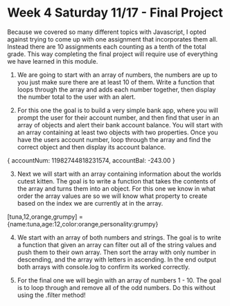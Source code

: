 # Week 4 Saturday 11/17 - Final Project

Because we covered so many different topics with Javascript, I opted against trying to come up with one assignment that incorporates them all. Instead there are 10 assignments each counting as a tenth of the total grade. This way completing the final project will require use of everything we have learned in this module.

1. We are going to start with an array of numbers, the numbers are up to you just make sure there are at least 10 of them. Write a function that loops through the array and adds each number together, then display the number total to the user with an alert.

2. For this one the goal is to build a very simple bank app, where you will prompt the user for their account number, and then find that user in an array of objects and alert their bank account balance. You will start with an array containing at least two objects with two properties. Once you have the users account number, loop through the array and find the correct object and then display its account balance.

{
	accountNum: 11982744818231574,
	accountBal: -243.00
}

3. Next we will start with an array containing information about the worlds cutest kitten. The goal is to write a function that takes the contents of the array and turns them into an object.
For this one we know in what order the array values are so we will know what property to create based on the index we are currently at in the array.

[tuna,12,orange,grumpy] = {name:tuna,age:12,color:orange,personality:grumpy}

4. We start with an array of both numbers and strings. The goal is to write a function that given an array can filter out all of the string values and push them to their own array. Then sort the array with only number in descending, and the array with letters in ascending. In the end output both arrays with console.log to confirm its worked correctly.

5. For the final one we will begin with an array of numbers 1 - 10. The goal is to loop through and remove all of the odd numbers. Do this without using the .filter method!
